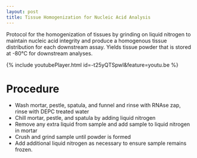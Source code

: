```yaml
---
layout: post
title: Tissue Homogenization for Nucleic Acid Analysis
---
```


Protocol for the homogenization of tissues by grinding on liquid nitrogen to maintain nucleic acid integrity and produce a homogenous tissue distribution for each downstream assay.
Yields tissue powder that is stored at -80°C for downstream analyses.

{% include youtubePlayer.html id=-t25yQTSpwI&feature=youtu.be %}

# Procedure
* Wash mortar, pestle, spatula, and funnel and rinse with RNAse zap, rinse with DEPC treated water
* Chill mortar, pestle, and spatula by adding liquid nitrogen
* Remove any extra liquid from sample and add sample to liquid nitrogen in mortar 
* Crush and grind sample until powder is formed
* Add additional liquid nitrogen as necessary to ensure sample remains frozen. 